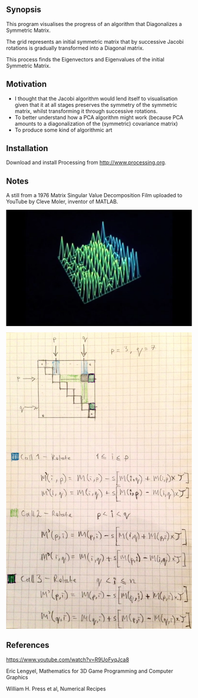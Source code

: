 ## Synopsis

This program visualises the progress of an algorithm that Diagonalizes a Symmetric Matrix. 

The grid represents an initial symmetric matrix that by successive Jacobi rotations is gradually transformed into a Diagonal matrix.

This process finds the Eigenvectors and Eigenvalues of the initial Symmetric Matrix.

## Motivation

* I thought that the Jacobi algorithm would lend itself to visualisation given that it at all stages preserves the symmetry of the symmetric matrix, whilst transforming it through successive rotations.
* To better understand how a PCA algorithm might work (because PCA amounts to a diagonalization of the (symmetric) covariance matrix)
* To produce some kind of algorithmic art

## Installation

Download and install Processing from http://www.processing.org.

## Notes

A still from a 1976 Matrix Singular Value Decomposition Film uploaded to YouTube by Cleve Moler, inventor of MATLAB.

![Diagonalization](Jacobi_JS/media/Diagonalization.png)

![Jacobi_notes](Jacobi_notes.jpg)

## References

https://www.youtube.com/watch?v=R9UoFyqJca8

Eric Lengyel, Mathematics for 3D Game Programming and Computer Graphics

William H. Press et al, Numerical Recipes
